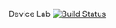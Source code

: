 Device Lab [![Build Status](https://api.shippable.com/projects/5415d6bff82ab7ebd69cab97/badge?branchName=master)](https://app.shippable.com/projects/5415d6bff82ab7ebd69cab97/builds/latest)
